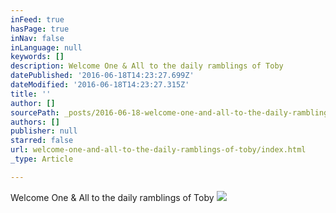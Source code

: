 ```yaml
---
inFeed: true
hasPage: true
inNav: false
inLanguage: null
keywords: []
description: Welcome One & All to the daily ramblings of Toby
datePublished: '2016-06-18T14:23:27.699Z'
dateModified: '2016-06-18T14:23:27.315Z'
title: ''
author: []
sourcePath: _posts/2016-06-18-welcome-one-and-all-to-the-daily-ramblings-of-toby.md
authors: []
publisher: null
starred: false
url: welcome-one-and-all-to-the-daily-ramblings-of-toby/index.html
_type: Article

---
```

Welcome One & All to the daily ramblings of Toby
![](https://the-grid-user-content.s3-us-west-2.amazonaws.com/7945b653-0099-43bd-b4ff-0669fbc60f85.jpg)